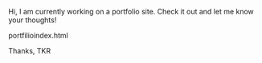 Hi, 
I am currently working on a portfolio site. Check it out and let me know your thoughts! 

portfilioindex.html

Thanks, 
TKR 
